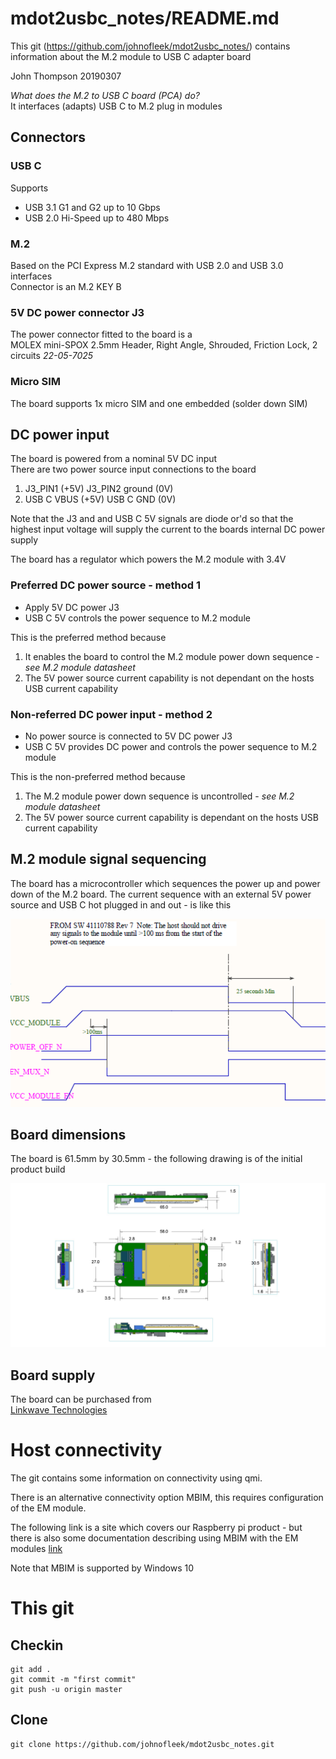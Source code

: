 # mdot2usbc_notes/README.md
This git (https://github.com/johnofleek/mdot2usbc_notes/) contains information about the M.2 module to USB C adapter board

John Thompson 20190307

*What does the M.2 to USB C board (PCA) do?*   
It interfaces (adapts) USB C to M.2 plug in modules  
  
  
## Connectors
### USB C  
Supports
* USB 3.1 G1 and G2 up to 10 Gbps  
* USB 2.0 Hi-Speed up to 480 Mbps  

### M.2  
Based on the PCI Express M.2 standard with USB 2.0 and USB 3.0 interfaces  
Connector is an M.2 KEY B  

### 5V DC power connector J3
The power connector fitted to the board is a  
MOLEX mini-SPOX  2.5mm Header, Right Angle, Shrouded, Friction Lock, 2 circuits *22-05-7025*

### Micro SIM 
The board supports 1x micro SIM and one embedded (solder down SIM) 
  
  
## DC power input
The board is powered from a nominal 5V DC input  
There are two power source input connections to the board  
1. J3_PIN1 (+5V) J3_PIN2 ground (0V)  
2. USB C VBUS (+5V) USB C GND (0V)  

Note that the J3 and and USB C 5V signals are diode or'd so that the highest input voltage will supply the current to the boards internal DC power supply  

The board has a regulator which powers the M.2 module with 3.4V  

### Preferred DC power source - method 1
* Apply 5V DC power J3
* USB C 5V controls the power sequence to M.2 module  
  
This is the preferred method because  
1. It enables the board to control the M.2 module power down sequence - *see M.2 module datasheet*  
2. The 5V power source current capability is not dependant on the hosts USB current capability

### Non-referred DC power input - method 2
* No power source is connected to 5V DC power J3
* USB C 5V provides DC power and controls the power sequence to M.2 module

This is the non-preferred method because  
1. The M.2 module power down sequence is uncontrolled - *see M.2 module datasheet*  
2. The 5V power source current capability is dependant on the hosts USB current capability
  
  
## M.2 module signal sequencing  
The board has a microcontroller which sequences the power up and power down of the M.2 board. The current sequence with an external 5V power source and USB C hot plugged in and out - is like this  

![Image of power sequence](https://github.com/johnofleek/mdot2usbc_notes/blob/master/M_2_sequence20190307.png)  
  
  
## Board dimensions
The board is 61.5mm by 30.5mm - the following drawing is of the initial product build  

![Image of board](https://github.com/johnofleek/mdot2usbc_notes/blob/master/M2PCB_20190306.jpg)  
  
  
## Board supply
The board can be purchased from   
[Linkwave Technologies](http://linkwave.co.uk)   
    
    
# Host connectivity
The git contains some information on connectivity using qmi.

There is an alternative connectivity option MBIM, this requires configuration of the EM module.

The following link is a site which covers our Raspberry pi product - but there is also some documentation describing using MBIM with the EM modules
[link](https://johnofleek.github.io/PiloT/docs/networkManagerDocs/instructions_EM7455.html)  

Note that MBIM is supported by Windows 10

    
# This git
## Checkin
```
git add .
git commit -m "first commit"
git push -u origin master
```
  
## Clone
```
git clone https://github.com/johnofleek/mdot2usbc_notes.git
```

